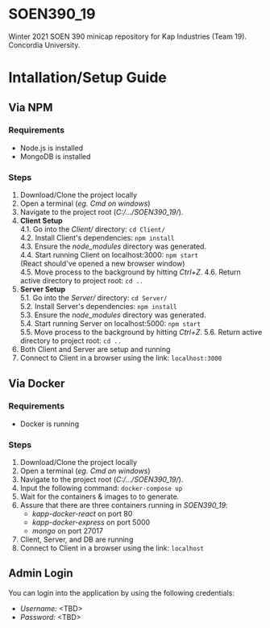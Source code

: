 # SOEN390_19
Winter 2021 SOEN 390 minicap repository for Kap Industries (Team 19).
Concordia University.

# Intallation/Setup Guide
## Via NPM
### Requirements
- Node.js is installed
- MongoDB is installed

### Steps
1. Download/Clone the project locally
2. Open a terminal (*eg. Cmd on windows*)
3. Navigate to the project root (*C:/.../SOEN390_19/*).
4. **Client Setup**  
  4.1. Go into the *Client/* directory: `cd Client/`  
  4.2. Install Client's dependencies: `npm install`  
  4.3. Ensure the *node_modules* directory was generated.  
  4.4. Start running Client on localhost:3000: `npm start`  
  (React should've opened a new browser window)  
  4.5. Move process to the background by hitting *Ctrl+Z*.
  4.6. Return active directory to project root: `cd ..`
5. **Server Setup**  
  5.1. Go into the *Server/* directory: `cd Server/`  
  5.2. Install Server's dependencies: `npm install`  
  5.3. Ensure the *node_modules* directory was generated.  
  5.4. Start running Server on localhost:5000: `npm start`  
  5.5. Move process to the background by hitting *Ctrl+Z*.
  5.6. Return active directory to project root: `cd ..`
6. Both Client and Server are setup and running
7. Connect to Client in a browser using the link: `localhost:3000`

## Via Docker
### Requirements
- Docker is running
### Steps
1. Download/Clone the project locally  
2. Open a terminal (*eg. Cmd on windows*)  
3. Navigate to the project root (*C:/.../SOEN390_19/*).  
4. Input the following command: `docker-compose up`  
5. Wait for the containers & images to to generate.  
6. Assure that there are three containers running in *SOEN390_19*:  
    - *kapp-docker-react* on port 80  
    - *kapp-docker-express* on port 5000  
    - *mongo* on port 27017  
7.  Client, Server, and DB are running  
8. Connect to Client in a browser using the link: `localhost`  

## Admin Login  
You can login into the application by using the following credentials:  
- *Username:* \<TBD\>
- *Password:* \<TBD\>
